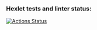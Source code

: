 ### Hexlet tests and linter status:
[![Actions Status](https://github.com/dragin96/testing-for-web-development-project-89/actions/workflows/hexlet-check.yml/badge.svg)](https://github.com/dragin96/testing-for-web-development-project-89/actions)